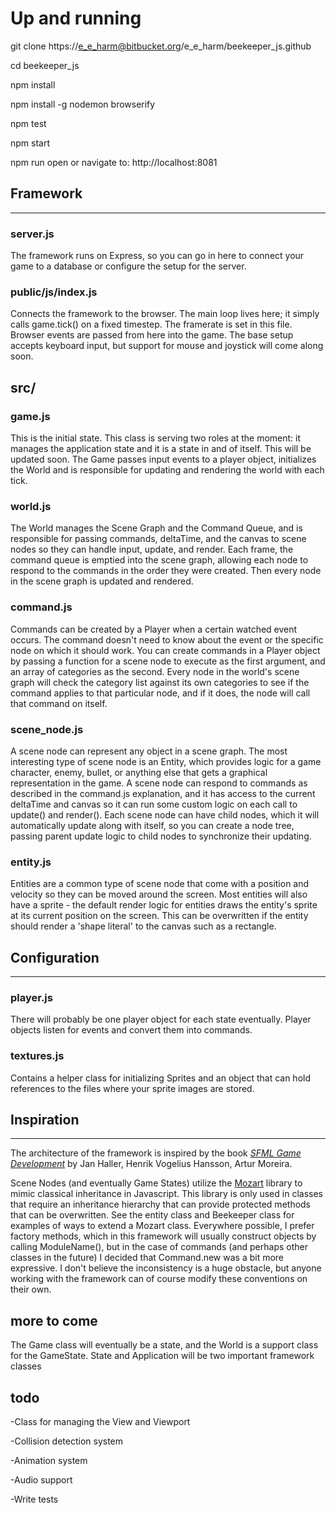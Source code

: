 # Up and running
git clone https://e_e_harm@bitbucket.org/e_e_harm/beekeeper_js.github

cd beekeeper_js

npm install

npm install -g nodemon browserify

npm test

npm start

npm run open or navigate to: http://localhost:8081


## Framework
------------

### server.js
The framework runs on Express, so you can go in here to connect your game to a database or configure the setup for the server.

### public/js/index.js
Connects the framework to the browser.  The main loop lives here; it simply calls game.tick() on a fixed timestep.  The framerate is set in this file.  Browser events are passed from here into the game.  The base setup accepts keyboard input, but support for mouse and joystick will come along soon.

## src/
### game.js
This is the initial state. This class is serving two roles at the moment: it manages the application state and it is a state in and of itself.  This will be updated soon.  The Game passes input events to a player object, initializes the World and is responsible for updating and rendering the world with each tick.

### world.js
The World manages the Scene Graph and the Command Queue, and is responsible for passing commands, deltaTime, and the canvas to scene nodes so they can handle input, update, and render.  Each frame, the command queue is emptied into the scene graph, allowing each node to respond to the commands in the order they were created.  Then every node in the scene graph is updated and rendered.

### command.js
Commands can be created by a Player when a certain watched event occurs.  The command doesn't need to know about the event or the specific node on which it should work.  You can create commands in a Player object by passing a function for a scene node to execute as the first argument, and an array of categories as the second.  Every node in the world's scene graph will check the category list against its own categories to see if the command applies to that particular node, and if it does, the node will call that command on itself.

### scene_node.js
A scene node can represent any object in a scene graph.  The most interesting type of scene node is an Entity, which provides logic for a game character, enemy, bullet, or anything else that gets a graphical representation in the game.  A scene node can respond to commands as described in the command.js explanation, and it has access to the current deltaTime and canvas so it can run some custom logic on each call to update() and render().  Each scene node can have child nodes, which it will automatically update along with itself, so you can create a node tree, passing parent update logic to child nodes to synchronize their updating.

### entity.js
Entities are a common type of scene node that come with a position and velocity so they can be moved around the screen.  Most entities will also have a sprite - the default render logic for entities draws the entity's sprite at its current position on the screen.  This can be overwritten if the entity should render a 'shape literal' to the canvas such as a rectangle.

## Configuration
---------------

### player.js
There will probably be one player object for each state eventually.  Player objects listen for events and convert them into commands.

### textures.js
Contains a helper class for initializing Sprites and an object that can hold references to the files where your sprite images are stored.

## Inspiration
------------
The architecture of the framework is inspired by the book _[SFML Game Development](https://www.packtpub.com/game-development/sfml-game-development)_ by Jan Haller, Henrik Vogelius Hansson, Artur Moreira.

Scene Nodes (and eventually Game States) utilize the [Mozart](https://github.com/philipwalton/mozart) library to mimic classical inheritance in Javascript.  This library is only used in classes that require an inheritance hierarchy that can provide protected methods that can be overwritten.  See the entity class and Beekeeper class for examples of ways to extend a Mozart class.  Everywhere possible, I prefer factory methods, which in this framework will usually construct objects by calling ModuleName(), but in the case of commands (and perhaps other classes in the future) I decided that Command.new was a bit more expressive.  I don't believe the inconsistency is a huge obstacle, but anyone working with the framework can of course modify these conventions on their own.

## more to come
The Game class will eventually be a state, and the World is a support class for the GameState.  State and Application will be two important framework classes

## todo
-Class for managing the View and Viewport

-Collision detection system

-Animation system

-Audio support

-Write tests

